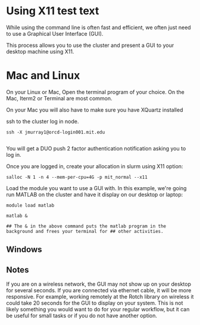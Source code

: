 # Using X11 test text

While using the command line is often fast and efficient, we often just need to use a Graphical User Interface (GUI).

This process allows you to use the cluster and present a GUI to your desktop machine using X11.

# Mac and Linux

On your Linux or Mac, Open the terminal program of your choice. On the Mac, Iterm2 or Terminal are most common. 

On your Mac you will also have to make sure you have XQuartz installed

ssh to the cluster log in node. 
```
ssh -X jmurray1@orcd-login001.mit.edu
 
```
You will get a DUO push 2 factor authentication notification asking you to log in. 

Once you are logged in, create your allocation in slurm using X11 option:
```
salloc -N 1 -n 4 --mem-per-cpu=4G -p mit_normal --x11
```
Load the module you want to use a GUI with. In this example, we're going run MATLAB on the cluster and have it display on our desktop or laptop: 

```
module load matlab

matlab & 

## The & in the above command puts the matlab program in the background and frees your terminal for ## other activities. 
```
## Windows

## Notes
If you are on a wireless network, the GUI may not show up on your desktop for several seconds. If you are connected via ethernet cable, it will be more responsive. For example, working remotely at the Rotch library on wireless it could take 20 seconds for the GUI to display on your system. This is not likely something you would want to do for your regular workflow, but it can be useful for small tasks or if you do not have another option.